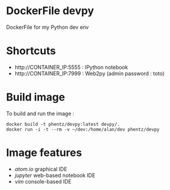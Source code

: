 # DockerFile devpy

DockerFile for my Python dev env

# Shortcuts

* http://CONTAINER_IP:5555 : IPython notebook
* http://CONTAINER_IP:7999 : Web2py (admin password : toto)

# Build image

To build and run the image :

```
docker build -t phentz/devpy:latest devpy/.
docker run -i -t --rm -v ~/dev:/home/alan/dev phentz/devpy
```

# Image features

* *atom.io* graphical IDE
* *jupyter* web-based notebook IDE
* *vim* console-based IDE
